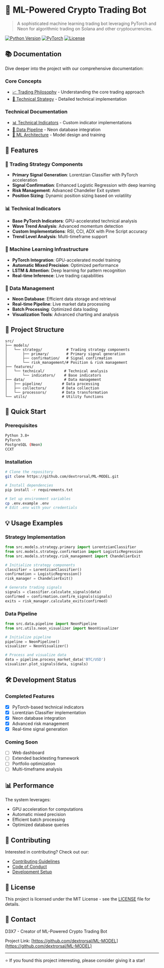 # 🤖 ML-Powered Crypto Trading Bot

> A sophisticated machine learning trading bot leveraging PyTorch and Neon for algorithmic trading on Solana and other cryptocurrencies.

[![Python Version](https://img.shields.io/badge/python-3.8+-blue.svg)](https://www.python.org/downloads/)
[![PyTorch](https://img.shields.io/badge/PyTorch-2.0+-red.svg)](https://pytorch.org/)
[![License](https://img.shields.io/badge/license-MIT-green.svg)](LICENSE)

## 📚 Documentation

Dive deeper into the project with our comprehensive documentation:

### Core Concepts
- [📈 Trading Philosophy](docs/TRADING_PHILOSOPHY.md) - Understanding the core trading approach
- [🔬 Technical Strategy](docs/TECHNICAL_STRATEGY.md) - Detailed technical implementation

### Technical Documentation
- [📊 Technical Indicators](docs/INDICATORS.md) - Custom indicator implementations
- [🔄 Data Pipeline](docs/NEON_PIPELINE.md) - Neon database integration
- [🧠 ML Architecture](docs/ML_MODEL.md) - Model design and training

## 🌟 Features

### 🎯 Trading Strategy Components
- **Primary Signal Generation**: Lorentzian Classifier with PyTorch acceleration
- **Signal Confirmation**: Enhanced Logistic Regression with deep learning
- **Risk Management**: Advanced Chandelier Exit system
- **Position Sizing**: Dynamic position sizing based on volatility

### 📊 Technical Indicators
- **Base PyTorch Indicators**: GPU-accelerated technical analysis
- **Wave Trend Analysis**: Advanced momentum detection
- **Custom Implementations**: RSI, CCI, ADX with Pine Script accuracy
- **Trend Level Analysis**: Multi-timeframe support

### 🧠 Machine Learning Infrastructure
- **PyTorch Integration**: GPU-accelerated model training
- **Automatic Mixed Precision**: Optimized performance
- **LSTM & Attention**: Deep learning for pattern recognition
- **Real-time Inference**: Live trading capabilities

### 💾 Data Management
- **Neon Database**: Efficient data storage and retrieval
- **Real-time Pipeline**: Live market data processing
- **Batch Processing**: Optimized data loading
- **Visualization Tools**: Advanced charting and analysis

## 📁 Project Structure
```
src/
├── models/
│   └── strategy/           # Trading strategy components
│       ├── primary/        # Primary signal generation
│       ├── confirmation/   # Signal confirmation
│       └── risk_management/# Position & risk management
├── features/
│   └── technical/         # Technical analysis
│       └── indicators/    # Base indicators
├── data/                  # Data management
│   ├── pipeline/         # Data processing
│   ├── collectors/       # Data collection
│   └── processors/       # Data transformation
└── utils/                # Utility functions
```

## 🚀 Quick Start

### Prerequisites
```bash
Python 3.8+
PyTorch
PostgreSQL (Neon)
CCXT
```

### Installation
```bash
# Clone the repository
git clone https://github.com/dextrorsal/ML-MODEL.git

# Install dependencies
pip install -r requirements.txt

# Set up environment variables
cp .env.example .env
# Edit .env with your credentials
```

## 💡 Usage Examples

### Strategy Implementation
```python
from src.models.strategy.primary import LorentzianClassifier
from src.models.strategy.confirmation import LogisticRegression
from src.models.strategy.risk_management import ChandelierExit

# Initialize strategy components
classifier = LorentzianClassifier()
confirmation = LogisticRegression()
risk_manager = ChandelierExit()

# Generate trading signals
signals = classifier.calculate_signals(data)
confirmed = confirmation.confirm_signals(signals)
exits = risk_manager.calculate_exits(confirmed)
```

### Data Pipeline
```python
from src.data.pipeline import NeonPipeline
from src.utils.neon_visualizer import NeonVisualizer

# Initialize pipeline
pipeline = NeonPipeline()
visualizer = NeonVisualizer()

# Process and visualize data
data = pipeline.process_market_data('BTC/USD')
visualizer.plot_signals(data, signals)
```

## 🛠️ Development Status

### Completed Features
- [x] PyTorch-based technical indicators
- [x] Lorentzian Classifier implementation
- [x] Neon database integration
- [x] Advanced risk management
- [x] Real-time signal generation

### Coming Soon
- [ ] Web dashboard
- [ ] Extended backtesting framework
- [ ] Portfolio optimization
- [ ] Multi-timeframe analysis

## 📊 Performance

The system leverages:
- GPU acceleration for computations
- Automatic mixed precision
- Efficient batch processing
- Optimized database queries

## 🤝 Contributing

Interested in contributing? Check out our:
- [Contributing Guidelines](docs/CONTRIBUTING.md)
- [Code of Conduct](docs/CODE_OF_CONDUCT.md)
- [Development Setup](docs/DEVELOPMENT.md)

## 📝 License

This project is licensed under the MIT License - see the [LICENSE](LICENSE) file for details.

## 📧 Contact

D3X7 - Creator of ML-Powered Crypto Trading Bot

Project Link: [https://github.com/dextrorsal/ML-MODEL](https://github.com/dextrorsal/ML-MODEL)

---

⭐️ If you found this project interesting, please consider giving it a star!